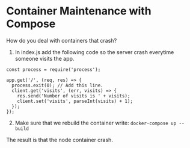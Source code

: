 # Container Maintenance with Compose
How do you deal with containers that crash?  
1. In index.js add the following code so the server crash everytime someone visits the app.  
```
const process = require('process');

app.get('/', (req, res) => {
  process.exit(0); // Add this line.
  client.get('visits', (err, visits) => {
    res.send('Number of visits is ' + visits);
    client.set('visits', parseInt(visits) + 1);
  });
});
```
2. Make sure that we rebuild the container write: ```docker-compose up --build```

The result is that the node container crash.  
